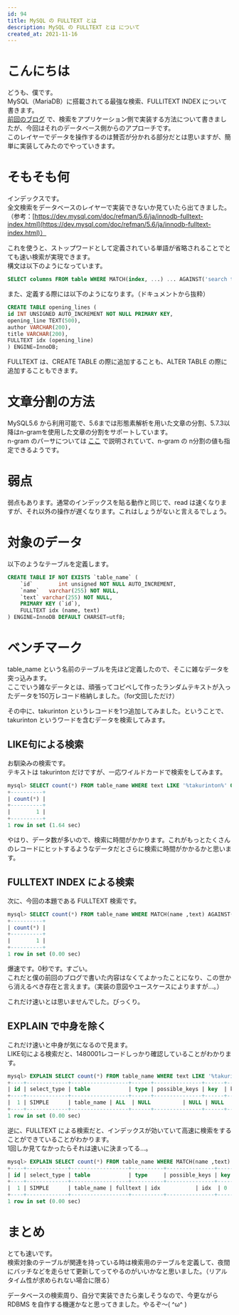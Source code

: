 ```yaml
---
id: 94
title: MySQL の FULLTEXT とは
description: MySQL の FULLTEXT とは について
created_at: 2021-11-16
---
```


# こんにちは

どうも、僕です。  
MySQL（MariaDB）に搭載されてる最強な検索、FULLITEXT INDEX について書きます。  
[前回のブログ](https://blog.takurinton.com/post/93) で、検索をアプリケーション側で実装する方法について書きましたが、今回はそれのデータベース側からのアプローチです。  
このレイヤーでデータを操作するのは賛否が分かれる部分だとは思いますが、簡単に実装してみたのでやっていきます。

# そもそも何

インデックスです。  
全文検索をデータベースのレイヤーで実装できないか見ていたら出てきました。（参考：[https://dev.mysql.com/doc/refman/5.6/ja/innodb-fulltext-index.html](https://dev.mysql.com/doc/refman/5.6/ja/innodb-fulltext-index.html)）
  
これを使うと、ストップワードとして定義されている単語が省略されることでとても速い検索が実現できます。  
構文は以下のようになっています。  

```sql
SELECT columns FROM table WHERE MATCH(index, ...) ... AGAINST('search target word');
```

また、定義する際には以下のようになります。（ドキュメントから抜粋）

```sql
CREATE TABLE opening_lines (
id INT UNSIGNED AUTO_INCREMENT NOT NULL PRIMARY KEY,
opening_line TEXT(500),
author VARCHAR(200),
title VARCHAR(200),
FULLTEXT idx (opening_line)
) ENGINE=InnoDB;
```

FULLTEXT は、CREATE TABLE の際に追加することも、ALTER TABLE の際に追加することもできます。  


# 文章分割の方法

MySQL5.6 から利用可能で、5.6までは形態素解析を用いた文章の分割、5.7.3以降はn-gramを使用した文章の分割をサポートしています。  
n-gram のパーサについては [ここ](https://dev.mysql.com/doc/refman/8.0/ja/fulltext-search-ngram.html) で説明されていて、n-gram の n分割の値も指定できるようです。  



# 弱点

弱点もあります。通常のインデックスを貼る動作と同じで、read は速くなりますが、それ以外の操作が遅くなります。これはしょうがないと言えるでしょう。  

# 対象のデータ

以下のようなテーブルを定義します。  

```sql
CREATE TABLE IF NOT EXISTS `table_name` (
    `id`        int unsigned NOT NULL AUTO_INCREMENT,
    `name`   varchar(255) NOT NULL,
    `text` varchar(255) NOT NULL,
    PRIMARY KEY (`id`),
    FULLTEXT idx (name, text)
) ENGINE=InnoDB DEFAULT CHARSET=utf8;
```


# ベンチマーク

table_name という名前のテーブルを先ほど定義したので、そこに雑なデータを突っ込みます。  
ここでいう雑なデータとは、頑張ってコピペして作ったランダムテキストが入ったデータを150万レコード格納しました。（for文回しただけ）
  
その中に、takurinton というレコードを1つ追加してみました。ということで、takurinton というワードを含むデータを検索してみます。  

## LIKE句による検索

お馴染みの検索です。  
テキストは takurinton だけですが、一応ワイルドカードで検索をしてみます。


```sql
mysql> SELECT count(*) FROM table_name WHERE text LIKE '%takurinton%' OR name LIKE '%takurinton%';
+----------+
| count(*) |
+----------+
|        1 |
+----------+
1 row in set (1.64 sec)
```

やはり、データ数が多いので、検索に時間がかかります。これがもっとたくさんのレコードにヒットするようなデータだとさらに検索に時間がかかるかと思います。

## FULLTEXT INDEX による検索

次に、今回の本題である FULLTEXT 検索です。  


```sql
mysql> SELECT count(*) FROM table_name WHERE MATCH(name ,text) AGAINST('+takurinton' IN BOOLEAN MODE);
+----------+
| count(*) |
+----------+
|        1 |
+----------+
1 row in set (0.00 sec)
```

爆速です。0秒です。すごい。  
これだと僕の前回のブログで書いた内容はなくてよかったことになり、この世から消えるべき存在と言えます。（実装の意図やユースケースによりますが...。）
  
これだけ速いとは思いませんでした。びっくり。

## EXPLAIN で中身を除く

これだけ速いと中身が気になるので見ます。  
LIKE句による検索だと、1480001レコードしっかり確認していることがわかります。

```sql
mysql> EXPLAIN SELECT count(*) FROM table_name WHERE text LIKE '%takurinton%' OR name LIKE '%takurinton%';
+----+-------------+------------------+------+---------------+------+---------+------+---------+-------------+
| id | select_type | table            | type | possible_keys | key  | key_len | ref  | rows    | Extra       |
+----+-------------+------------------+------+---------------+------+---------+------+---------+-------------+
|  1 | SIMPLE      | table_name | ALL  | NULL          | NULL | NULL    | NULL | 1480001 | Using where |
+----+-------------+------------------+------+---------------+------+---------+------+---------+-------------+
1 row in set (0.00 sec)
```

逆に、FULLTEXT による検索だと、インデックスが効いていて高速に検索をすることができていることがわかります。  
1回しか見てなかったらそれは速いに決まってる...。

```sql
mysql> EXPLAIN SELECT count(*) FROM table_name WHERE MATCH(name ,text) AGAINST('+takurinton' IN BOOLEAN MODE);
+----+-------------+------------------+----------+---------------+------+---------+------+------+-------------+
| id | select_type | table            | type     | possible_keys | key  | key_len | ref  | rows | Extra       |
+----+-------------+------------------+----------+---------------+------+---------+------+------+-------------+
|  1 | SIMPLE      | table_name | fulltext | idx           | idx  | 0       | NULL |    1 | Using where |
+----+-------------+------------------+----------+---------------+------+---------+------+------+-------------+
1 row in set (0.00 sec)
```

# まとめ

とても速いです。  
検索対象のテーブルが関連を持っている時は検索用のテーブルを定義して、夜間にバッチなどを走らせて更新してってやるのがいいかなと思いました。（リアルタイム性が求められない場合に限る）
  
データベースの検索周り、自分で実装できたら楽しそうなので、今更ながら RDBMS を自作する機運かなと思ってきました。やるぞ〜( ^ω^ )
